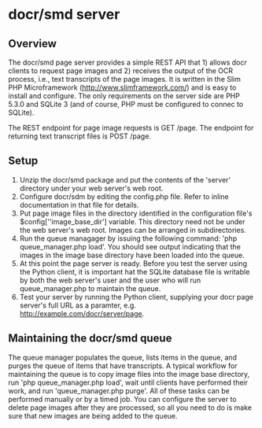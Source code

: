 # docr/smd server

## Overview

The docr/smd page server provides a simple REST API that 1) allows docr clients to request page images and 2) receives the output of the OCR process, i.e., text transcripts of the page images. It is written in the Slim PHP Microframework (http://www.slimframework.com/) and is easy to install and configure. The only requirements on the server side are PHP 5.3.0 and SQLite 3 (and of course, PHP must be configured to connec to SQLite).

The REST endpoint for page image requests is GET /page. The endpoint for returning text transcript files is POST /page.

## Setup

1. Unzip the docr/smd package and put the contents of the 'server' directory under your web server's web root.
2. Configure docr/sdm by editing the config.php file. Refer to inline documentation in that file for details.
3. Put page image files in the directory identified in the configuration file's $config[''image_base_dir'] variable. This directory need not be under the web server's web root. Images can be arranged in subdirectories.
4. Run the queue managager by issuing the following command: 'php queue_manager.php load'. You should see output indicating that the images in the image base directory have been loaded into the queue.
5. At this point the page server is ready. Before you test the server using the Python client, it is important hat the SQLite database file is writable by both the web server's user and the user who will run queue_manager.php to maintain the queue.
6. Test your server by running the Python client, supplying your docr page server's full URL as a paramter, e.g. http://example.com/docr/server/page.

## Maintaining the docr/smd queue

The queue manager populates the queue, lists items in the queue, and purges the queue of items that have transcripts. A typical workflow for maintaining the queue is to copy image files into the image base directory, run 'php queue_manager.php load', wait until clients have performed their work, and run 'queue_manager.php purge'. All of these tasks can be performed manually or by a timed job. You can configure the server to delete page images after they are processed, so all you need to do is make sure that new images are being added to the queue.


